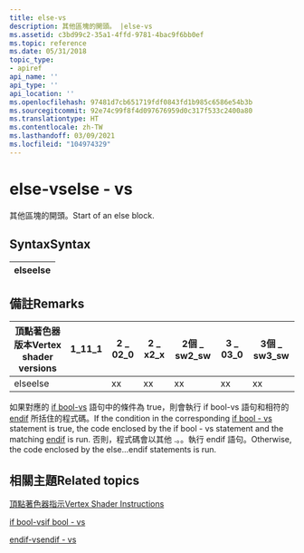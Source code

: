 ```yaml
---
title: else-vs
description: 其他區塊的開頭。 |else-vs
ms.assetid: c3bd99c2-35a1-4ffd-9781-4bac9f6bb0ef
ms.topic: reference
ms.date: 05/31/2018
topic_type:
- apiref
api_name: ''
api_type: ''
api_location: ''
ms.openlocfilehash: 97481d7cb651719fdf0843fd1b985c6586e54b3b
ms.sourcegitcommit: 92e74c99f8f4d097676959d0c317f533c2400a80
ms.translationtype: HT
ms.contentlocale: zh-TW
ms.lasthandoff: 03/09/2021
ms.locfileid: "104974329"
---
```

# <a name="else---vs"></a><span data-ttu-id="849e8-104">else-vs</span><span class="sxs-lookup"><span data-stu-id="849e8-104">else - vs</span></span>

<span data-ttu-id="849e8-105">其他區塊的開頭。</span><span class="sxs-lookup"><span data-stu-id="849e8-105">Start of an else block.</span></span>

## <a name="syntax"></a><span data-ttu-id="849e8-106">Syntax</span><span class="sxs-lookup"><span data-stu-id="849e8-106">Syntax</span></span>



| <span data-ttu-id="849e8-107">else</span><span class="sxs-lookup"><span data-stu-id="849e8-107">else</span></span> |
|------|



 

## <a name="remarks"></a><span data-ttu-id="849e8-108">備註</span><span class="sxs-lookup"><span data-stu-id="849e8-108">Remarks</span></span>



| <span data-ttu-id="849e8-109">頂點著色器版本</span><span class="sxs-lookup"><span data-stu-id="849e8-109">Vertex shader versions</span></span> | <span data-ttu-id="849e8-110">1\_1</span><span class="sxs-lookup"><span data-stu-id="849e8-110">1\_1</span></span> | <span data-ttu-id="849e8-111">2 \_ 0</span><span class="sxs-lookup"><span data-stu-id="849e8-111">2\_0</span></span> | <span data-ttu-id="849e8-112">2 \_ x</span><span class="sxs-lookup"><span data-stu-id="849e8-112">2\_x</span></span> | <span data-ttu-id="849e8-113">2個 \_ sw</span><span class="sxs-lookup"><span data-stu-id="849e8-113">2\_sw</span></span> | <span data-ttu-id="849e8-114">3 \_ 0</span><span class="sxs-lookup"><span data-stu-id="849e8-114">3\_0</span></span> | <span data-ttu-id="849e8-115">3個 \_ sw</span><span class="sxs-lookup"><span data-stu-id="849e8-115">3\_sw</span></span> |
|------------------------|------|------|------|-------|------|-------|
| <span data-ttu-id="849e8-116">else</span><span class="sxs-lookup"><span data-stu-id="849e8-116">else</span></span>                   |      | <span data-ttu-id="849e8-117">x</span><span class="sxs-lookup"><span data-stu-id="849e8-117">x</span></span>    | <span data-ttu-id="849e8-118">x</span><span class="sxs-lookup"><span data-stu-id="849e8-118">x</span></span>    | <span data-ttu-id="849e8-119">x</span><span class="sxs-lookup"><span data-stu-id="849e8-119">x</span></span>     | <span data-ttu-id="849e8-120">x</span><span class="sxs-lookup"><span data-stu-id="849e8-120">x</span></span>    | <span data-ttu-id="849e8-121">x</span><span class="sxs-lookup"><span data-stu-id="849e8-121">x</span></span>     |



 

<span data-ttu-id="849e8-122">如果對應的 [if bool-vs](if-bool---vs.md) 語句中的條件為 true，則會執行 if bool-vs 語句和相符的 [endif](endif---vs.md) 所括住的程式碼。</span><span class="sxs-lookup"><span data-stu-id="849e8-122">If the condition in the corresponding [if bool - vs](if-bool---vs.md) statement is true, the code enclosed by the if bool - vs statement and the matching [endif](endif---vs.md) is run.</span></span> <span data-ttu-id="849e8-123">否則，程式碼會以其他 .。。執行 endif 語句。</span><span class="sxs-lookup"><span data-stu-id="849e8-123">Otherwise, the code enclosed by the else...endif statements is run.</span></span>

## <a name="related-topics"></a><span data-ttu-id="849e8-124">相關主題</span><span class="sxs-lookup"><span data-stu-id="849e8-124">Related topics</span></span>

<dl> <dt>

[<span data-ttu-id="849e8-125">頂點著色器指示</span><span class="sxs-lookup"><span data-stu-id="849e8-125">Vertex Shader Instructions</span></span>](dx9-graphics-reference-asm-vs-instructions.md)
</dt> <dt>

[<span data-ttu-id="849e8-126">if bool-vs</span><span class="sxs-lookup"><span data-stu-id="849e8-126">if bool - vs</span></span>](if-bool---vs.md)
</dt> <dt>

[<span data-ttu-id="849e8-127">endif-vs</span><span class="sxs-lookup"><span data-stu-id="849e8-127">endif - vs</span></span>](endif---vs.md)
</dt> </dl>

 

 




